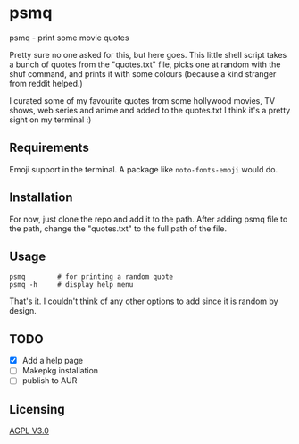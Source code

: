 # psmq
psmq - print some movie quotes

Pretty sure no one asked for this, but here goes. This little shell script takes a bunch of quotes from the "quotes.txt" file, picks one at random with the shuf command, and prints it with some colours (because a kind stranger from reddit helped.)

I curated some of my favourite quotes from some hollywood movies, TV shows, web series and anime and added to the quotes.txt
I think it's a pretty sight on my terminal :)

## Requirements
Emoji support in the terminal. A package like ```noto-fonts-emoji``` would do.

## Installation
For now, just clone the repo and add it to the path. After adding psmq file to the path, change the "quotes.txt" to the full path of the file.

## Usage
```
psmq        # for printing a random quote
psmq -h     # display help menu
```
That's it. I couldn't think of any other options to add since it is random by design.
## TODO
- [x] Add a help page
- [ ] Makepkg installation
- [ ] publish to AUR
## Licensing
[AGPL V3.0](https://tldrlegal.com/license/gnu-affero-general-public-license-v3-(agpl-3.0))

